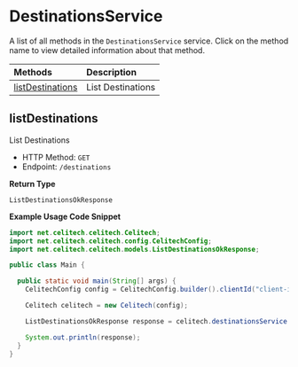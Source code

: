 # DestinationsService

A list of all methods in the `DestinationsService` service. Click on the method name to view detailed information about that method.

| Methods                               | Description       |
| :------------------------------------ | :---------------- |
| [listDestinations](#listdestinations) | List Destinations |

## listDestinations

List Destinations

- HTTP Method: `GET`
- Endpoint: `/destinations`

**Return Type**

`ListDestinationsOkResponse`

**Example Usage Code Snippet**

```java
import net.celitech.celitech.Celitech;
import net.celitech.celitech.config.CelitechConfig;
import net.celitech.celitech.models.ListDestinationsOkResponse;

public class Main {

  public static void main(String[] args) {
    CelitechConfig config = CelitechConfig.builder().clientId("client-id").clientSecret("client-secret").build();

    Celitech celitech = new Celitech(config);

    ListDestinationsOkResponse response = celitech.destinationsService.listDestinations();

    System.out.println(response);
  }
}

```
